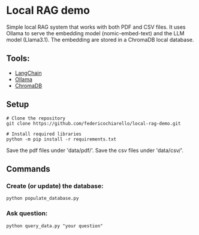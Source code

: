 # Local RAG demo

Simple local RAG system that works with both PDF and CSV files. It uses Ollama to serve the embedding model (nomic-embed-text) and the LLM model (Llama3.1). The embedding are stored in a ChromaDB local database.

## Tools:
- [LangChain](https://www.langchain.com/)
- [Ollama](https://ollama.com/)
- [ChromaDB](https://www.trychroma.com/)

## Setup

```
# Clone the repository
git clone https://github.com/federicochiarello/local-rag-demo.git

# Install required libraries
python -m pip install -r requirements.txt
```

Save the pdf files under 'data/pdf/'.
Save the csv files under 'data/csv/'.

## Commands

### Create (or update) the database:
```
python populate_database.py
```

### Ask question:
```
python query_data.py "your question"
```
